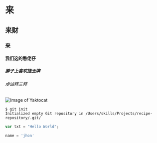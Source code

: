 # 来
## 来财
### 来
#### 我们这的憋佬仔
##### 脖子上喜欢挂玉牌
###### 虔诚拜三拜
![Image of Yaktocat](https://octodex.github.com/images/yaktocat.png)
```
$ git init
Initialized empty Git repository in /Users/skills/Projects/recipe-repository/.git/
```
``` javascript
var txt = "Hello World";
```
``` python
name = 'jhon'
```
